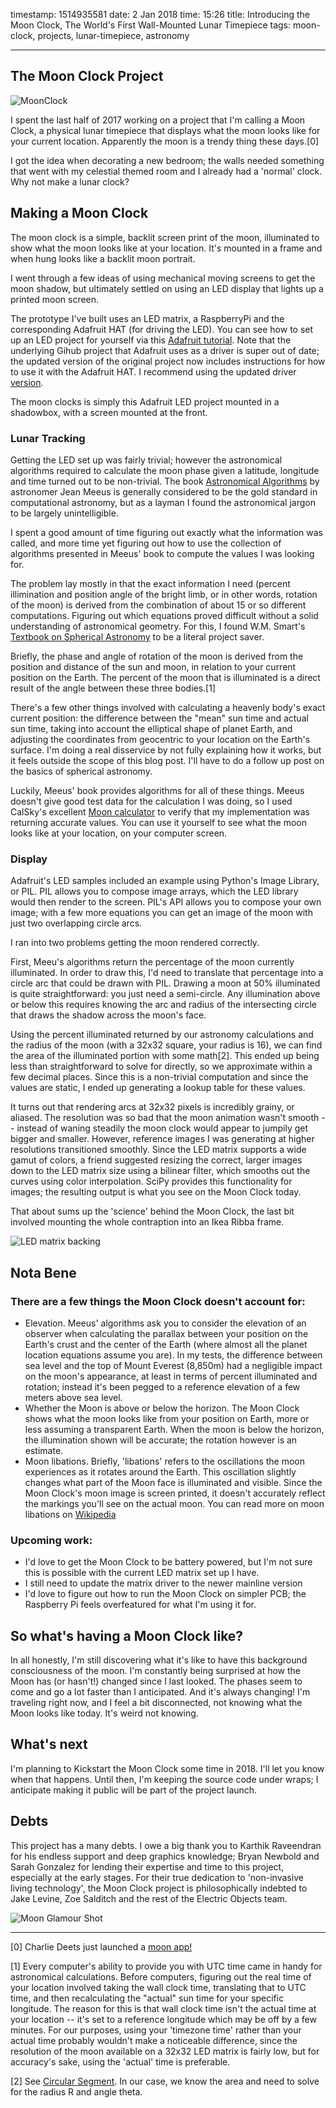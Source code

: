 timestamp: 1514935581
date: 2 Jan 2018
time: 15:26
title: Introducing the Moon Clock, The World's First Wall-Mounted Lunar Timepiece
tags: moon-clock, projects, lunar-timepiece, astronomy

---
## The Moon Clock Project

![MoonClock](/img/moon_desk.jpg)

I spent the last half of 2017 working on a project that I'm calling a Moon Clock, a physical lunar timepiece that displays what the moon looks like for your current location.  Apparently the moon is a trendy thing these days.[0]

I got the idea when decorating a new bedroom; the walls needed something that went with my celestial themed room and I already had a 'normal' clock.  Why not make a lunar clock?


## Making a Moon Clock

The moon clock is a simple, backlit screen print of the moon, illuminated to show what the moon looks like at your location.  It's mounted in a frame and when hung looks like a backlit moon portrait.

I went through a few ideas of using mechanical  moving screens to get the moon shadow, but ultimately settled on using an LED display that lights up a printed moon screen.  

The prototype I've built uses an LED matrix, a RaspberryPi and the corresponding Adafruit HAT (for driving the LED).  You can see how to set up an LED project for yourself via this [Adafruit tutorial](https://learn.adafruit.com/adafruit-rgb-matrix-plus-real-time-clock-hat-for-raspberry-pi).  Note that the underlying Gihub project that Adafruit uses as a driver is super out of date; the updated version of the original project now includes instructions for how to use it with the Adafruit HAT. I recommend using the updated driver [version](https://github.com/hzeller/rpi-rgb-led-matrix).

The moon clocks is simply this Adafruit LED project mounted in a shadowbox, with a screen mounted at the front.



### Lunar Tracking

Getting the LED set up was fairly trivial; however the astronomical algorithms required to calculate the moon phase given a latitude, longitude and time turned out to be non-trivial. The book [Astronomical Algorithms](http://www.willbell.com/math/mc1.htm) by astronomer Jean Meeus is generally considered to be the gold standard in computational astronomy, but as a layman I found the astronomical jargon to be largely unintelligible.

I spent a good amount of time figuring out exactly what the information was called, and more time yet figuring out how to use the collection of algorithms presented in Meeus' book to compute the values I was looking for.

The problem lay mostly in that the exact information I need (percent illimination and position angle of the bright limb, or in other words, rotation of the moon) is derived from the combination of about 15 or so different computations.  Figuring out which equations proved difficult without a solid understanding of astronomical geometry.  For this, I found W.M. Smart's [Textbook on Spherical Astronomy](https://books.google.com/books/about/Textbook_on_Spherical_Astronomy.html?id=HVJhQgAACAAJ&hl=en) 
to be a literal project saver. 

Briefly, the phase and angle of rotation of the moon is derived from the position and distance of the sun and moon, in relation to your current position on the Earth.  The percent of the moon that is illuminated is a direct result of the angle between these three bodies.[1]

There's a few other things involved with calculating a heavenly body's exact current position: the difference between the "mean" sun time and actual sun time, taking into account the elliptical shape of planet Earth, and adjusting  the coordinates from geocentric to your location on the Earth's surface.  I'm doing a real disservice by not fully explaining how it works, but it feels outside the scope of this blog post.  I'll have to do a follow up post on the basics of spherical astronomy.

Luckily, Meeus' book provides algorithms for all of these things. Meeus doesn't give good test data for the calculation I was doing, so I used CalSky's excellent [Moon calculator](http://www.willbell.com/math/mc1.htm) to verify that my implementation was returning accurate values. You can use it yourself to see what the moon looks like at your location, on your computer screen.


### Display

Adafruit's LED samples included an example using Python's Image Library, or PIL. PIL allows you to compose image arrays, which the LED library would then render to the screen.  PIL's API allows you to compose your own image; with a few more equations you can get an image of the moon with just two overlapping circle arcs.

I ran into two problems getting the moon rendered correctly.

First, Meeu's algorithms return the percentage of the moon currently illuminated.  In order to draw this, I'd need to translate that percentage into a circle arc that could be drawn with PIL.  Drawing a moon at 50% illuminated is quite straightforward: you just need a semi-circle. Any illumination above or below this requires knowing the arc and radius of the intersecting circle that draws the shadow across the moon's face.

Using the percent illuminated returned by our astronomy calculations and the radius of the moon (with a 32x32 square, your radius is 16), we can find the area of the illuminated portion with some math[2]. This ended up being less than straightforward to solve for directly, so we approximate within a few decimal places.  Since this is a non-trivial computation and since the values are static, I ended up generating a lookup table for these values.

It turns out that rendering arcs at  32x32 pixels is incredibly grainy, or aliased. The resolution was so bad that the moon animation wasn't smooth -- instead of waning steadily the moon clock would appear to jumpily get bigger and smaller.  However, reference images I was generating at higher resolutions transitioned smoothly.  Since the LED matrix supports a wide gamut of colors, a friend suggested resizing the correct, larger images down to the LED matrix size using a bilinear filter, which smooths out the curves using color interpolation. SciPy provides this functionality for images; the resulting output is what you see on the Moon Clock today.

That about sums up the 'science' behind the Moon Clock, the last bit involved mounting the whole contraption into an Ikea Ribba frame.

![LED matrix backing](/img/moon_led.jpg)


## Nota Bene

### There are a few things the Moon Clock doesn't account for:

- Elevation. Meeus' algorithms ask you to consider the elevation of an observer when calculating the parallax between your position on the Earth's crust and the center of the Earth (where almost all the planet location equations assume you are).  In my tests, the difference between sea level and the top of Mount Everest (8,850m) had a negligible impact on the moon's appearance, at least in terms of percent illuminated and rotation; instead it's been pegged to a reference elevation of a few meters above sea level.
- Whether the Moon is above or below the horizon.  The Moon Clock shows what the moon looks like from your position on Earth, more or less assuming a transparent Earth.  When the moon is below the horizon, the illumination shown will be accurate; the rotation however is an estimate.
- Moon libations.  Briefly, 'libations' refers to the oscillations the moon experiences as it rotates around the Earth. This oscillation slightly changes what part of the Moon face is illuminated and visible. Since the Moon Clock's moon image is screen printed, it doesn't accurately reflect the markings you'll see on the actual moon. You can read more on moon libations on [Wikipedia](https://en.wikipedia.org/wiki/Libration)

### Upcoming work:

- I'd love to get the Moon Clock to be battery powered, but I'm not sure this is possible with the current LED matrix set up I have.
- I still need to update the matrix driver to the newer mainline version
- I'd love to figure out how to run the Moon Clock on simpler PCB; the Raspberry Pi feels overfeatured for what I'm using it for. 


## So what's having a Moon Clock like?

In all honestly, I'm still discovering what it's like to have this background consciousness of the moon. I'm constantly being surprised at how the Moon has (or hasn't!) changed since I last looked. The phases seem to come and go a lot faster than I anticipated.  And it's always changing!   I'm traveling right now, and I feel a bit disconnected, not knowing what the Moon looks like today.  It's weird not knowing.

## What's next

I'm planning to Kickstart the Moon Clock some time in 2018.  I'll let you know when that happens.  Until then, I'm keeping the source code under wraps; I anticipate making it public will be part of the project launch.


## Debts

This project has a many debts. I owe a big thank you to Karthik Raveendran for his endless support and deep graphics knowledge; Bryan Newbold and Sarah Gonzalez for lending their expertise and time to this project, especially at the early stages. For their true dedication to 'non-invasive living technology', the Moon Clock project is philosophically indebted to Jake Levine, Zoe Salditch and the rest of the Electric Objects team.

![Moon Glamour Shot](/img/moon_dark.jpg)

--- 

[0] Charlie Deets just launched a [moon app!](http://charliedeets.com/moon/)

[1] Every computer's ability to provide you with UTC time came in handy for astronomical calculations. Before computers, figuring out the real time of your location involved taking the wall clock time, translating that to UTC time, and then recalculating the "actual" sun time for your specific longitude. The reason for this is that wall clock time isn't the actual time at your location -- it's set to a reference longitude which may be off by a few minutes.  For our purposes, using your 'timezone time' rather than your actual time probably wouldn't make a noticeable difference, since the resolution of the moon available on a 32x32 LED matrix is fairly low, but for accuracy's sake, using the 'actual' time is preferable. 

[2] See [Circular Segment](https://en.wikipedia.org/wiki/Circular_segment#Area). In our case, we know the area and need to solve for the radius R and angle theta.
